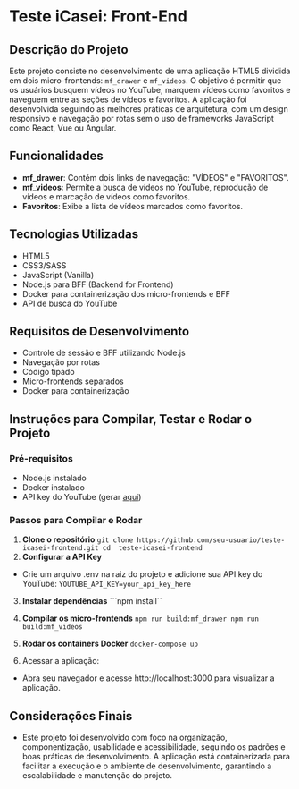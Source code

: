 # Teste iCasei: Front-End

## Descrição do Projeto

Este projeto consiste no desenvolvimento de uma aplicação HTML5 dividida em dois micro-frontends: `mf_drawer` e `mf_videos`. O objetivo é permitir que os usuários busquem vídeos no YouTube, marquem vídeos como favoritos e naveguem entre as seções de vídeos e favoritos. A aplicação foi desenvolvida seguindo as melhores práticas de arquitetura, com um design responsivo e navegação por rotas sem o uso de frameworks JavaScript como React, Vue ou Angular.

## Funcionalidades

- **mf_drawer**: Contém dois links de navegação: "VÍDEOS" e "FAVORITOS".
- **mf_videos**: Permite a busca de vídeos no YouTube, reprodução de vídeos e marcação de vídeos como favoritos.
- **Favoritos**: Exibe a lista de vídeos marcados como favoritos.

## Tecnologias Utilizadas

- HTML5
- CSS3/SASS
- JavaScript (Vanilla)
- Node.js para BFF (Backend for Frontend)
- Docker para containerização dos micro-frontends e BFF
- API de busca do YouTube

## Requisitos de Desenvolvimento

- Controle de sessão e BFF utilizando Node.js 
- Navegação por rotas
- Código tipado
- Micro-frontends separados
- Docker para containerização

## Instruções para Compilar, Testar e Rodar o Projeto

### Pré-requisitos

- Node.js instalado
- Docker instalado
- API key do YouTube (gerar [aqui](https://developers.google.com/youtube/v3/getting-started))

### Passos para Compilar e Rodar

1. **Clone o repositório**
```git clone https://github.com/seu-usuario/teste-icasei-frontend.git cd  teste-icasei-frontend```
2. **Configurar a API Key**
- Crie um arquivo .env na raiz do projeto e adicione sua API key do YouTube:
```YOUTUBE_API_KEY=your_api_key_here```
3. **Instalar dependências**
```npm install``
4. **Compilar os micro-frontends**
```npm run build:mf_drawer npm run build:mf_videos```

5. **Rodar os containers Docker**
```docker-compose up```

6. Acessar a aplicação:

- Abra seu navegador e acesse http://localhost:3000 para visualizar a aplicação.

## Considerações Finais

- Este projeto foi desenvolvido com foco na organização, componentização, usabilidade e acessibilidade, seguindo os padrões e boas práticas de desenvolvimento. A aplicação está containerizada para facilitar a execução e o ambiente de desenvolvimento, garantindo a escalabilidade e manutenção do projeto.


